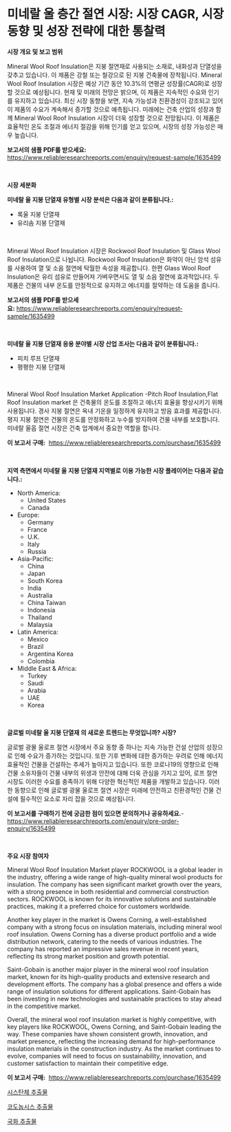 <p><h1>미네랄 울 층간 절연 시장: 시장 CAGR, 시장 동향 및 성장 전략에 대한 통찰력</h1></p><p><strong>시장 개요 및 보고 범위</strong></p>
<p><p>Mineral Wool Roof Insulation은 지붕 절연재로 사용되는 소재로, 내화성과 단열성을 갖추고 있습니다. 이 제품은 강철 또는 철강으로 된 지붕 건축물에 장착됩니다. Mineral Wool Roof Insulation 시장은 예상 기간 동안 10.3%의 연평균 성장률(CAGR)로 성장할 것으로 예상됩니다. 현재 및 미래의 전망은 밝으며, 이 제품은 지속적인 수요와 인기를 유지하고 있습니다. 최신 시장 동향을 보면, 지속 가능성과 친환경성이 강조되고 있어 이 제품의 수요가 계속해서 증가할 것으로 예측됩니다. 미래에는 건축 산업의 성장과 함께 Mineral Wool Roof Insulation 시장이 더욱 성장할 것으로 전망됩니다. 이 제품은 효율적인 온도 조절과 에너지 절감을 위해 인기를 얻고 있으며, 시장의 성장 가능성은 매우 높습니다.</p></p>
<p><strong>보고서의 샘플 PDF를 받으세요:</strong> <a href="https://www.reliableresearchreports.com/enquiry/request-sample/1635499">https://www.reliableresearchreports.com/enquiry/request-sample/1635499</a></p>
<p>&nbsp;</p>
<p><strong>시장 세분화</strong></p>
<p><strong>미네랄 울 지붕 단열재 유형별 시장 분석은 다음과 같이 분류됩니다.:</strong></p>
<p><ul><li>록울 지붕 단열재</li><li>유리솜 지붕 단열재</li></ul></p>
<p>&nbsp;</p>
<p><p>Mineral Wool Roof Insulation 시장은 Rockwool Roof Insulation 및 Glass Wool Roof Insulation으로 나뉩니다. Rockwool Roof Insulation은 화약이 아닌 암석 섬유를 사용하여 열 및 소음 절연에 탁월한 속성을 제공합니다. 한편 Glass Wool Roof Insulation은 유리 섬유로 만들어져 가벼우면서도 열 및 소음 절연에 효과적입니다. 두 제품은 건물의 내부 온도를 안정적으로 유지하고 에너지를 절약하는 데 도움을 줍니다.</p></p>
<p><strong>보고서의 샘플 PDF를 받으세요:</strong>&nbsp;<a href="https://www.reliableresearchreports.com/enquiry/request-sample/1635499">https://www.reliableresearchreports.com/enquiry/request-sample/1635499</a></p>
<p>&nbsp;</p>
<p><strong> 미네랄 울 지붕 단열재 응용 분야별 시장 산업 조사는 다음과 같이 분류됩니다.:</strong></p>
<p><ul><li>피치 루프 단열재</li><li>평평한 지붕 단열재</li></ul></p>
<p>&nbsp;</p>
<p><p>Mineral Wool Roof Insulation Market Application -Pitch Roof Insulation,Flat Roof Insulation market 은 건축물의 온도를 조절하고 에너지 효율을 향상시키기 위해 사용됩니다. 경사 지붕 절연은 옥내 기온을 일정하게 유지하고 방음 효과를 제공합니다. 평지 지붕 절연은 건물의 온도를 안정화하고 누수를 방지하여 건물 내부를 보호합니다. 미네랄 울옵 절연 시장은 건축 업계에서 중요한 역할을 합니다.</p></p>
<p><strong>이 보고서 구매:</strong>&nbsp; <a href="https://www.reliableresearchreports.com/purchase/1635499">https://www.reliableresearchreports.com/purchase/1635499</a></p>
<p>&nbsp;</p>
<p><strong>지역 측면에서 미네랄 울 지붕 단열재 지역별로 이용 가능한 시장 플레이어는 다음과 같습니다.:</strong></p>
<p><ul>
    <li>
        North America:
        <ul>
            <li>United States</li>
            <li>Canada</li>
        </ul>
    </li>
    <li>
        Europe:
        <ul>
            <li>Germany</li>
            <li>France</li>
            <li>U.K.</li>
            <li>Italy</li>
            <li>Russia</li>
        </ul>
    </li>
    <li>
        Asia-Pacific:
        <ul>
            <li>China</li>
            <li>Japan</li>
            <li>South Korea</li>
            <li>India</li>
            <li>Australia</li>
            <li>China Taiwan</li>
            <li>Indonesia</li>
            <li>Thailand</li>
            <li>Malaysia</li>
        </ul>
    </li>
    <li>
        Latin America:
        <ul>
            <li>Mexico</li>
            <li>Brazil</li>
            <li>Argentina Korea</li>
            <li>Colombia</li>
        </ul>
    </li>
    <li>
        Middle East & Africa:
        <ul>
            <li>Turkey</li>
            <li>Saudi</li>
            <li>Arabia</li>
            <li>UAE</li>
            <li>Korea</li>
        </ul>
    </li>
    </ul></p>
<p>&nbsp;</p>
<p><strong>글로벌 미네랄 울 지붕 단열재 의 새로운 트렌드는 무엇입니까? 시장?</strong></p>
<p><p>글로벌 광물 울로프 절연 시장에서 주요 동향 중 하나는 지속 가능한 건설 산업의 성장으로 인해 수요가 증가하는 것입니다. 또한 기후 변화에 대한 증가하는 우려로 인해 에너지 효율적인 건물을 건설하는 추세가 높아지고 있습니다. 또한 코로나19의 영향으로 인해 건물 소유자들이 건물 내부의 위생과 안전에 대해 더욱 관심을 가지고 있어, 로프 절연 시장도 이러한 수요를 충족하기 위해 다양한 혁신적인 제품을 개발하고 있습니다. 이러한 동향으로 인해 글로벌 광물 울로프 절연 시장은 미래에 안전하고 친환경적인 건물 건설에 필수적인 요소로 자리 잡을 것으로 예상됩니다.</p></p>
<p><strong>이 보고서를 구매하기 전에 궁금한 점이 있으면 문의하거나 공유하세요.</strong>- <a href="https://www.reliableresearchreports.com/enquiry/pre-order-enquiry/1635499">https://www.reliableresearchreports.com/enquiry/pre-order-enquiry/1635499</a></p>
<p>&nbsp;</p>
<p><strong>주요 시장 참여자</strong></p>
<p><p>Mineral Wool Roof Insulation Market player ROCKWOOL is a global leader in the industry, offering a wide range of high-quality mineral wool products for insulation. The company has seen significant market growth over the years, with a strong presence in both residential and commercial construction sectors. ROCKWOOL is known for its innovative solutions and sustainable practices, making it a preferred choice for customers worldwide.</p><p>Another key player in the market is Owens Corning, a well-established company with a strong focus on insulation materials, including mineral wool roof insulation. Owens Corning has a diverse product portfolio and a wide distribution network, catering to the needs of various industries. The company has reported an impressive sales revenue in recent years, reflecting its strong market position and growth potential.</p><p>Saint-Gobain is another major player in the mineral wool roof insulation market, known for its high-quality products and extensive research and development efforts. The company has a global presence and offers a wide range of insulation solutions for different applications. Saint-Gobain has been investing in new technologies and sustainable practices to stay ahead in the competitive market.</p><p>Overall, the mineral wool roof insulation market is highly competitive, with key players like ROCKWOOL, Owens Corning, and Saint-Gobain leading the way. These companies have shown consistent growth, innovation, and market presence, reflecting the increasing demand for high-performance insulation materials in the construction industry. As the market continues to evolve, companies will need to focus on sustainability, innovation, and customer satisfaction to maintain their competitive edge.</p></p>
<p><strong>이 보고서 구매:</strong>&nbsp;&nbsp;<a href="https://www.reliableresearchreports.com/purchase/1635499">https://www.reliableresearchreports.com/purchase/1635499</a></p>
<p><p><a href="https://github.com/TimmyMann6767/Market-Research-Report-List-1/blob/main/10092267249.md">시스탄체 추출물</a></p><p><a href="https://github.com/JeromeRtyau89966/Market-Research-Report-List-1/blob/main/86552267250.md">코도놉시스 추출물</a></p><p><a href="https://github.com/khytkeqagplkzqvh/Market-Research-Report-List-1/blob/main/36955127248.md">국화 추출물</a></p></p>
